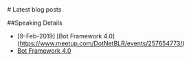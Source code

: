 
<BR>
<BR>
# Latest blog posts

##Speaking Details<BR>
- [9-Feb-2019] [Bot Framework 4.0] (https://www.meetup.com/DotNetBLR/events/257654773/)
- <a href="https://www.meetup.com/DotNetBLR/events/257654773/">Bot Framework 4.0</a>

